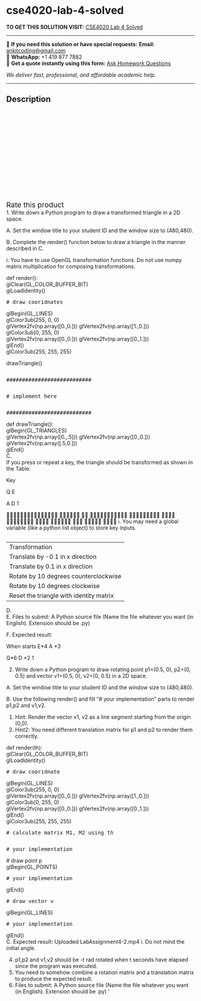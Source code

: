 # cse4020-lab-4-solved
**TO GET THIS SOLUTION VISIT:** [CSE4020 Lab 4 Solved](https://www.ankitcodinghub.com/product/cse4020-lab-4-solved/)


---

📩 **If you need this solution or have special requests:** **Email:** ankitcoding@gmail.com  
📱 **WhatsApp:** +1 419 877 7882  
📄 **Get a quote instantly using this form:** [Ask Homework Questions](https://www.ankitcodinghub.com/services/ask-homework-questions/)

*We deliver fast, professional, and affordable academic help.*

---

<h2>Description</h2>



<div class="kk-star-ratings kksr-auto kksr-align-center kksr-valign-top" data-payload="{&quot;align&quot;:&quot;center&quot;,&quot;id&quot;:&quot;91687&quot;,&quot;slug&quot;:&quot;default&quot;,&quot;valign&quot;:&quot;top&quot;,&quot;ignore&quot;:&quot;&quot;,&quot;reference&quot;:&quot;auto&quot;,&quot;class&quot;:&quot;&quot;,&quot;count&quot;:&quot;0&quot;,&quot;legendonly&quot;:&quot;&quot;,&quot;readonly&quot;:&quot;&quot;,&quot;score&quot;:&quot;0&quot;,&quot;starsonly&quot;:&quot;&quot;,&quot;best&quot;:&quot;5&quot;,&quot;gap&quot;:&quot;4&quot;,&quot;greet&quot;:&quot;Rate this product&quot;,&quot;legend&quot;:&quot;0\/5 - (0 votes)&quot;,&quot;size&quot;:&quot;24&quot;,&quot;title&quot;:&quot;CSE4020 Lab 4 Solved&quot;,&quot;width&quot;:&quot;0&quot;,&quot;_legend&quot;:&quot;{score}\/{best} - ({count} {votes})&quot;,&quot;font_factor&quot;:&quot;1.25&quot;}">

<div class="kksr-stars">

<div class="kksr-stars-inactive">
            <div class="kksr-star" data-star="1" style="padding-right: 4px">


<div class="kksr-icon" style="width: 24px; height: 24px;"></div>
        </div>
            <div class="kksr-star" data-star="2" style="padding-right: 4px">


<div class="kksr-icon" style="width: 24px; height: 24px;"></div>
        </div>
            <div class="kksr-star" data-star="3" style="padding-right: 4px">


<div class="kksr-icon" style="width: 24px; height: 24px;"></div>
        </div>
            <div class="kksr-star" data-star="4" style="padding-right: 4px">


<div class="kksr-icon" style="width: 24px; height: 24px;"></div>
        </div>
            <div class="kksr-star" data-star="5" style="padding-right: 4px">


<div class="kksr-icon" style="width: 24px; height: 24px;"></div>
        </div>
    </div>

<div class="kksr-stars-active" style="width: 0px;">
            <div class="kksr-star" style="padding-right: 4px">


<div class="kksr-icon" style="width: 24px; height: 24px;"></div>
        </div>
            <div class="kksr-star" style="padding-right: 4px">


<div class="kksr-icon" style="width: 24px; height: 24px;"></div>
        </div>
            <div class="kksr-star" style="padding-right: 4px">


<div class="kksr-icon" style="width: 24px; height: 24px;"></div>
        </div>
            <div class="kksr-star" style="padding-right: 4px">


<div class="kksr-icon" style="width: 24px; height: 24px;"></div>
        </div>
            <div class="kksr-star" style="padding-right: 4px">


<div class="kksr-icon" style="width: 24px; height: 24px;"></div>
        </div>
    </div>
</div>


<div class="kksr-legend" style="font-size: 19.2px;">
            <span class="kksr-muted">Rate this product</span>
    </div>
    </div>
<div class="page" title="Page 1">
<div class="layoutArea">
<div class="column">
1. Write down a Python program to draw a transformed triangle in a 2D space.

A. Set the window title to your student ID and the window size to (480,480).

B. Complete the render() function below to draw a triangle in the manner described in C.

i. You have to use OpenGL transformation functions. Do not use numpy matrix multiplication for composing transformations.

</div>
</div>
</div>
<div class="page" title="Page 2">
<div class="section">
<div class="layoutArea">
<div class="column">
def render():

</div>
</div>
<div class="layoutArea">
<div class="column">
glClear(GL_COLOR_BUFFER_BIT)

</div>
</div>
<div class="layoutArea">
<div class="column">
glLoadIdentity()

</div>
</div>
<div class="layoutArea">
<div class="column">
<pre># draw cooridnates
</pre>
</div>
</div>
<div class="layoutArea">
<div class="column">
glBegin(GL_LINES)

</div>
</div>
<div class="layoutArea">
<div class="column">
glColor3ub(255, 0, 0)

</div>
</div>
<div class="layoutArea">
<div class="column">
glVertex2fv(np.array([0.,0.])) glVertex2fv(np.array([1.,0.]))

</div>
</div>
<div class="layoutArea">
<div class="column">
glColor3ub(0, 255, 0)

</div>
</div>
<div class="layoutArea">
<div class="column">
glVertex2fv(np.array([0.,0.])) glVertex2fv(np.array([0.,1.]))

</div>
</div>
<div class="layoutArea">
<div class="column">
glEnd()

</div>
</div>
<div class="layoutArea">
<div class="column">
glColor3ub(255, 255, 255)

drawTriangle()

</div>
</div>
<div class="layoutArea">
<div class="column">
<pre>###########################
</pre>
</div>
</div>
<div class="layoutArea">
<div class="column">
<pre># implement here
</pre>
</div>
</div>
<div class="layoutArea">
<div class="column">
<pre>###########################
</pre>
</div>
</div>
<div class="layoutArea">
<div class="column">
def drawTriangle():

</div>
</div>
<div class="layoutArea">
<div class="column">
glBegin(GL_TRIANGLES)

</div>
</div>
<div class="layoutArea">
<div class="column">
glVertex2fv(np.array([0.,.5])) glVertex2fv(np.array([0.,0.])) glVertex2fv(np.array([.5,0.]))

</div>
</div>
<div class="layoutArea">
<div class="column">
glEnd()

</div>
</div>
</div>
<div class="layoutArea">
<div class="column">
C.

</div>
<div class="column">
If you press or repeat a key, the triangle should be transformed as shown in the Table:

Key

Q E

A D 1

􏱀􏰌􏰚􏰂􏰈􏰉􏰘􏰌􏰆􏰚􏰃􏰓􏰘􏰂􏰈 􏰈􏰗􏰘􏰐􏰕􏰊 􏰍􏰖 􏰚􏰛􏰛􏰐􏰆􏰐􏰕􏰚􏰃􏰖􏰊 􏰲􏰛􏰘􏰆􏰠􏰘􏰈􏰖􏰊 􏰪􏰓􏰃􏰗 􏰠􏰌􏰖􏰅􏰓􏰘􏰐􏰈 􏰘􏰂􏰖􏱁 􏰐􏰂􏰕􏰖􏰈􏰈 􏰦􏰘􏰐 􏰠􏰌􏰖􏰈􏰈 􏰧􏰣􏰜􏰫 i. You may need a global variable (like a python list object) to store key inputs.

</div>
</div>
<table>
<tbody>
<tr>
<td>
<div class="layoutArea">
<div class="column">
Transformation

</div>
</div>
</td>
</tr>
<tr>
<td>
<div class="layoutArea">
<div class="column">
Translate by -0.1 in x direction

</div>
</div>
</td>
</tr>
<tr>
<td>
<div class="layoutArea">
<div class="column">
Translate by 0.1 in x direction

</div>
</div>
</td>
</tr>
<tr>
<td>
<div class="layoutArea">
<div class="column">
Rotate by 10 degrees counterclockwise

</div>
</div>
</td>
</tr>
<tr>
<td>
<div class="layoutArea">
<div class="column">
Rotate by 10 degrees clockwise

</div>
</div>
</td>
</tr>
<tr>
<td>
<div class="layoutArea">
<div class="column">
Reset the triangle with identity matrix

</div>
</div>
</td>
</tr>
</tbody>
</table>
<div class="layoutArea">
<div class="column">
D.

</div>
</div>
<div class="layoutArea">
<div class="column">
E. Files to submit: A Python source file (Name the file whatever you want (in English). Extension should be .py)

F. Expected result:

</div>
</div>
</div>
<div class="page" title="Page 3">
<div class="layoutArea">
<div class="column">
When starts E*4 A *3

Q*6 D *2 1

2. Write down a Python program to draw rotating point p1=(0.5, 0), p2=(0, 0.5) and vector v1=(0.5, 0), v2=(0, 0.5) in a 2D space.

A. Set the window title to your student ID and the window size to (480,480).

B. Use the following render() and fill “# your implementation” parts to render p1,p2 and v1,v2.

<ol>
<li>Hint: Render the vector v1, v2 as a line segment starting from the origin (0,0).</li>
<li>Hint2: You need different translation matrix for p1 and p2 to render them correctly.</li>
</ol>
</div>
</div>
</div>
<div class="page" title="Page 4">
<div class="section">
<div class="layoutArea">
<div class="column">
def render(th):

</div>
</div>
<div class="layoutArea">
<div class="column">
glClear(GL_COLOR_BUFFER_BIT)

</div>
</div>
<div class="layoutArea">
<div class="column">
glLoadIdentity()

</div>
</div>
<div class="layoutArea">
<div class="column">
<pre># draw cooridnate
</pre>
glBegin(GL_LINES)

</div>
</div>
<div class="layoutArea">
<div class="column">
glColor3ub(255, 0, 0)

</div>
</div>
<div class="layoutArea">
<div class="column">
glVertex2fv(np.array([0.,0.])) glVertex2fv(np.array([1.,0.]))

</div>
</div>
<div class="layoutArea">
<div class="column">
glColor3ub(0, 255, 0)

</div>
</div>
<div class="layoutArea">
<div class="column">
glVertex2fv(np.array([0.,0.])) glVertex2fv(np.array([0.,1.]))

</div>
</div>
<div class="layoutArea">
<div class="column">
glEnd()

</div>
</div>
<div class="layoutArea">
<div class="column">
glColor3ub(255, 255, 255)

</div>
</div>
<div class="layoutArea">
<div class="column">
<pre># calculate matrix M1, M2 using th
</pre>
</div>
</div>
<div class="layoutArea">
<div class="column">
<pre># your implementation
</pre>
</div>
</div>
<div class="layoutArea">
<div class="column">
# draw point p

</div>
</div>
<div class="layoutArea">
<div class="column">
glBegin(GL_POINTS)

</div>
</div>
<div class="layoutArea">
<div class="column">
<pre># your implementation
</pre>
</div>
</div>
<div class="layoutArea">
<div class="column">
glEnd()

</div>
</div>
<div class="layoutArea">
<div class="column">
<pre># draw vector v
</pre>
</div>
</div>
<div class="layoutArea">
<div class="column">
glBegin(GL_LINES)

</div>
</div>
<div class="layoutArea">
<div class="column">
<pre># your implementation
</pre>
</div>
</div>
<div class="layoutArea">
<div class="column">
glEnd()

</div>
</div>
</div>
<div class="layoutArea">
<div class="column">
C. Expected result: Uploaded LabAssignment4-2.mp4 i. Do not mind the initial angle.

<ol start="4">
<li>p1,p2 and v1,v2 should be -t rad rotated when t seconds have elapsed since the program was executed.</li>
<li>You need to somehow combine a rotation matrix and a translation matrix to produce the expected result.</li>
<li>Files to submit: A Python source file (Name the file whatever you want (in English). Extension should be .py)
‘
</li>
</ol>
</div>
</div>
</div>
